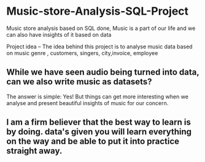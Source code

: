 # Music-store-Analysis-SQL-Project
 Music store analysis based on SQL done, Music is a part of our life and we can also have insights of it based on data 


Project idea – The idea behind this project is to analyse music data based on music genre , customers, singers, city,invoice, employee   

## While we have seen audio being turned into data, can we also write music as datasets?
The answer is simple: Yes! But things can get more interesting when we analyse and present beautiful insights of music for our concern.



## I am a firm believer that the best way to learn is by doing. data's given  you will learn everything on the way and be able to put it into practice straight away.


